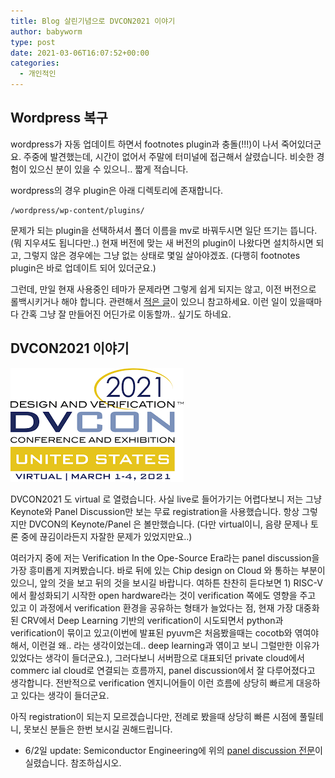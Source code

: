 ```yaml
---
title: Blog 살린기념으로 DVCON2021 이야기
author: babyworm
type: post
date: 2021-03-06T16:07:52+00:00
categories:
  - 개인적인
---
```


## Wordpress 복구
wordpress가 자동 업데이트 하면서 footnotes plugin과 충돌(!!!)이 나서 죽어있더군요. 주중에 발견했는데, 시간이 없어서 주말에 터미널에 접근해서 살렸습니다. 비슷한 경험이 있으신 분이 있을 수 있으니.. 짧게 적습니다.

wordpress의 경우 plugin은 아래 디렉토리에 존재합니다.

<pre class="wp-block-code"><code><HOME>/wordpress/wp-content/plugins/</code></pre>

문제가 되는 plugin을 선택하셔서 폴더 이름을 mv로 바꿔두시면 일단 뜨기는 뜹니다. (뭐 지우셔도 됩니다만..)
현재 버전에 맞는 새 버전의 plugin이 나왔다면 설치하시면 되고, 그렇지 않은 경우에는 그냥 없는 상태로 몇일 살아야겠죠. (다행히 footnotes plugin은 바로 업데이트 되어 있더군요.)

그런데, 만일 현재 사용중인 테마가 문제라면 그렇게 쉽게 되지는 않고, 이전 버전으로 롤백시키거나 해야 합니다. 관련해서 <a rel="noreferrer noopener" href="http://babyworm.net/archives/1989" target="_blank">적은 글</a>이 있으니 참고하세요. 이런 일이 있을때마다 간혹 그냥 잘 만들어진 어딘가로 이동할까.. 싶기도 하네요.

## DVCON2021 이야기
![](featured_dvcon2021.png)

DVCON2021 도 virtual 로 열렸습니다. 사실 live로 들어가기는 어렵다보니 저는 그냥 Keynote와 Panel Discussion만 보는 무료 registration을 사용했습니다. 항상 그렇지만 DVCON의 Keynote/Panel 은 볼만했습니다. (다만 virtual이니, 음량 문제나 토론 중에 끊김이라든지 자잘한 문제가 있었지만요..)

여러가지 중에 저는 Verification In the Ope-Source Era라는 panel discussion을 가장 흥미롭게 지켜봤습니다. 바로 뒤에 있는 Chip design on Cloud 와 통하는 부분이 있으니, 앞의 것을 보고 뒤의 것을 보시길 바랍니다. 여하튼 찬찬히 듣다보면 1) RISC-V에서 활성화되기 시작한 open hardware라는 것이 verification 쪽에도 영향을 주고 있고 이 과정에서 verification 환경을 공유하는 형태가 늘었다는 점, 현재 가장 대중화된 CRV에서 Deep Learning 기반의 verification이 시도되면서 python과 verification이 묶이고 있고(이번에 발표된 pyuvm은 처음봤을때는 cocotb와 엮여야 해서, 이런걸 왜.. 라는 생각이었는데.. deep learning과 엮이고 보니 그럴만한 이유가 있었다는 생각이 들더군요.), 그러다보니 서버팜으로 대표되던 private cloud에서 commerc
ial cloud로 연결되는 흐름까지, panel discussion에서 잘 다루어졌다고 생각합니다. 전반적으로 verification 엔지니어들이 이런 흐름에 상당히 빠르게 대응하고 있다는 생각이 들더군요.

아직 registration이 되는지 모르겠습니다만, 전례로 봤을때 상당히 빠른 시점에 풀릴테니, 못보신 분들은 한번 보시길 권해드립니다.

  * 6/2일 update: Semiconductor Engineering에 위의 <a rel="noreferrer noopener" href="https://semiengineering.com/continuing-challenges-for-open-source-verification/?cmid=d9e3dcd0-3235-4ed6-b030-38b2cb53a567" target="_blank">panel discussion 전문</a>이 실렸습니다. 참조하십시오.